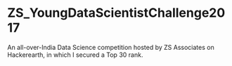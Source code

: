 # ZS_YoungDataScientistChallenge2017
An all-over-India Data Science competition hosted by ZS Associates on Hackerearth, in which I secured a Top 30 rank.
